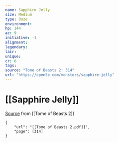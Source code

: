 ```yaml
---
name: Sapphire Jelly
size: Medium
type: Ooze
environment: 
hp: 144
ac: 9
initiative: -1
alignment: 
legendary: 
lair: 
unique: 
cr: 6
tags: 
source: "Tome of Beasts 2: 314"
url: "https://open5e.com/monsters/sapphire-jelly"
---
```

# [[Sapphire Jelly]]

[Source](zotero://open-pdf/library/items/9UQIAB6R?page=314) from [[Tome of Beasts 2]]

```pdf
{
	"url": "[[Tome of Beasts 2.pdf]]",
	"page": [314]
}
```

